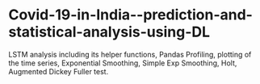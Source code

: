 # Covid-19-in-India--prediction-and-statistical-analysis-using-DL
LSTM analysis including its helper functions, Pandas Profiling, plotting of the time series, Exponential Smoothing, Simple Exp Smoothing, Holt, Augmented Dickey Fuller test.
